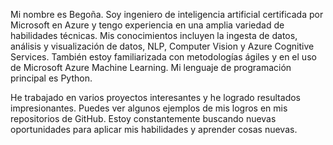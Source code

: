 
Mi nombre es Begoña. Soy ingeniero de inteligencia artificial certificada por Microsoft en Azure y tengo experiencia en una amplia variedad de habilidades técnicas. Mis conocimientos incluyen la ingesta de datos, análisis y visualización de datos, NLP, Computer Vision y Azure Cognitive Services. También estoy familiarizada con metodologías ágiles y en el uso de Microsoft Azure Machine Learning. Mi lenguaje de programación principal es Python.

He trabajado en varios proyectos interesantes y he logrado resultados impresionantes. Puedes ver algunos ejemplos de mis logros en mis repositorios de GitHub. Estoy constantemente buscando nuevas oportunidades para aplicar mis habilidades y aprender cosas nuevas.



